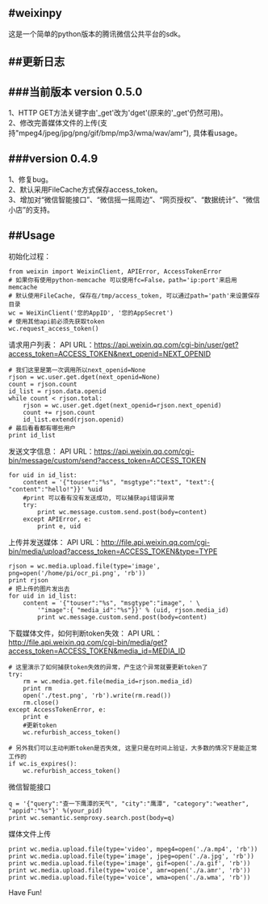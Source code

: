#weixinpy
----
这是一个简单的python版本的腾讯微信公共平台的sdk。<br>

##更新日志
----

###当前版本 version 0.5.0
----
1、HTTP GET方法关键字由'_get'改为'dget'(原来的'_get'仍然可用)。<br>
2、修改完善媒体文件的上传(支持"mpeg4/jpeg/jpg/png/gif/bmp/mp3/wma/wav/amr"), 具体看usage。<br>

###version 0.4.9
----
1、修复bug。<br>
2、默认采用FileCache方式保存access_token。<br>
3、增加对“微信智能接口”、“微信摇一摇周边”、“网页授权”、“数据统计”、“微信小店”的支持。<br>

##Usage
----
初始化过程：
```
from weixin import WeixinClient, APIError, AccessTokenError
# 如果你有使用python-memcache 可以使用fc=False，path='ip:port'来启用memcache
# 默认使用FileCache, 保存在/tmp/access_token, 可以通过path='path'来设置保存目录
wc = WeiXinClient('您的AppID', '您的AppSecret')
# 使用其他api前必须先获取token
wc.request_access_token()
```

请求用户列表：
API URL：https://api.weixin.qq.com/cgi-bin/user/get?access_token=ACCESS_TOKEN&next_openid=NEXT_OPENID
```
# 我们这里是第一次调用所以next_openid=None
rjson = wc.user.get.dget(next_openid=None)
count = rjson.count
id_list = rjson.data.openid
while count < rjson.total:
    rjson = wc.user.get.dget(next_openid=rjson.next_openid)
    count += rjson.count
    id_list.extend(rjson.openid)
# 最后看看都有哪些用户
print id_list
```

发送文字信息：
API URL：https://api.weixin.qq.com/cgi-bin/message/custom/send?access_token=ACCESS_TOKEN
```
for uid in id_list:
    content = '{"touser":"%s", "msgtype":"text", "text":{ "content":"hello!"}}' %uid
    #print 可以看有没有发送成功, 可以捕获api错误异常
    try:
        print wc.message.custom.send.post(body=content)
    except APIError, e:
        print e, uid
```

上传并发送媒体：
API URL：http://file.api.weixin.qq.com/cgi-bin/media/upload?access_token=ACCESS_TOKEN&type=TYPE
```
rjson = wc.media.upload.file(type='image', png=open('/home/pi/ocr_pi.png', 'rb'))
print rjson
# 把上传的图片发出去
for uid in id_list:
    content = '{"touser":"%s", "msgtype":"image", ' \
        '"image":{ "media_id":"%s"}}' % (uid, rjson.media_id)
        print wc.message.custom.send.post(body=content)
```

下载媒体文件，如何判断token失效：
API URL：http://file.api.weixin.qq.com/cgi-bin/media/get?access_token=ACCESS_TOKEN&media_id=MEDIA_ID
```
# 这里演示了如何捕获token失效的异常，产生这个异常就要更新token了
try:
    rm = wc.media.get.file(media_id=rjson.media_id)
    print rm
    open('./test.png', 'rb').write(rm.read())
    rm.close()
except AccessTokenError, e:
    print e
    #更新token
    wc.refurbish_access_token()

# 另外我们可以主动判断token是否失效, 这里只是在时间上验证，大多数的情况下是能正常工作的
if wc.is_expires():
    wc.refurbish_access_token()
```

微信智能接口
```
q = '{"query":"查一下鹰潭的天气", "city":"鹰潭", "category":"weather", "appid":"%s"}' %(your_pid)
print wc.semantic.semproxy.search.post(body=q)
```

媒体文件上传
```
print wc.media.upload.file(type='video', mpeg4=open('./a.mp4', 'rb'))
print wc.media.upload.file(type='image', jpeg=open('./a.jpg', 'rb'))
print wc.media.upload.file(type='image', gif=open('./a.gif', 'rb'))
print wc.media.upload.file(type='voice', amr=open('./a.amr', 'rb'))
print wc.media.upload.file(type='voice', wma=open('./a.wma', 'rb'))
```

Have Fun!

